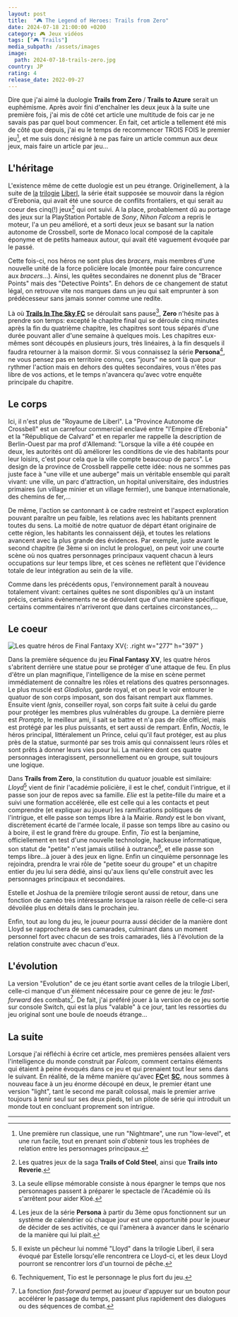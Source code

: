 ```yaml
---
layout: post
title:  "🎮 The Legend of Heroes: Trails from Zero"
date: 2024-07-18 21:00:00 +0200
category: 🎮 Jeux vidéos
tags: ["🎮 Trails"]
media_subpath: /assets/images
image:
  path: 2024-07-18-trails-zero.jpg
country: JP
rating: 4
release_date: 2022-09-27
---
```


Dire que j'ai aimé la duologie **Trails from Zero** / **Trails to Azure** serait un euphémisme. Après avoir fini d'enchaîner les deux jeux à la suite une première fois, j'ai mis de côté cet article une multitude de fois car je ne savais pas par quel bout commencer. En fait, cet article a tellement été mis de côté que depuis, j'ai eu le temps de recommencer TROIS FOIS le premier jeu[^1], et me suis donc résigné à ne pas faire un article commun aux deux jeux, mais faire un article par jeu...

## L'héritage

L'existence même de cette duologie est un peu étrange. Originellement, à la suite de [la](/posts/trails-sky-fc-evo/) [trilogie](/posts/trails-sky-sc-evo/) [Liberl](/posts/trails-sky-3rd-evo/), la série était supposée se mouvoir dans la région d'Erebonia, qui avait été une source de conflits frontaliers, et qui serait au coeur des cinq(!) jeux[^2] qui ont suivi. A la place, probablement dû au portage des jeux sur la PlayStation Portable de *Sony*, *Nihon Falcom* a repris le moteur, l'a un peu amélioré, et a sorti deux jeux se basant sur la nation autonome de Crossbell, sorte de Monaco local composé de la capitale éponyme et de petits hameaux autour, qui avait été vaguement évoquée par le passé.

Cette fois-ci, nos héros ne sont plus des *bracers*, mais membres d'une nouvelle unité de la force policière locale (montée pour faire concurrence aux *bracers*...). Ainsi, les quêtes secondaires ne donennt plus de "Bracer Points" mais des "Detective Points". En dehors de ce changement de statut légal, on retrouve vite nos marques dans un jeu qui sait emprunter à son prédécesseur sans jamais sonner comme une redite.

Là où [**Trails In The Sky FC**](/posts/trails-sky-fc-evo/) se déroulait sans pause[^3], **Zero** n'hésite pas à prendre son temps: excepté le chapitre final qui se déroule cinq minutes après la fin du quatrième chapitre, les chapitres sont tous séparés d'une durée pouvant aller d'une semaine à quelques mois. Les chapitres eux-mêmes sont découpés en plusieurs jours, très linéaires, à la fin desquels il faudra retourner à la maison dormir. Si vous connaissez la série **Persona**[^4], ne vous pensez pas en territoire connu, ces "jours" ne sont là que pour rythmer l'action mais en dehors des quêtes secondaires, vous n'êtes pas libre de vos actions, et le temps n'avancera qu'avec votre enquête principale du chapitre.

## Le corps

Ici, il n'est plus de "Royaume de Liberl". La "Province Autonome de Crossbell" est un carrefour commercial enclavé entre "l'Empire d'Erebonia" et la "République de Calvard" et en reparler me rappelle la description de Berlin-Ouest par ma prof d'Allemand: "Lorsque la ville a été coupée en deux, les autorités ont dû améliorer les conditions de vie des habitants pour leur loisirs, c'est pour cela que la ville compte beaucoup de parcs". Le design de la province de Crossbell rappelle cette idée: nous ne sommes pas juste face à "une ville et une auberge" mais un véritable ensemble qui paraît vivant: une ville, un parc d'attraction, un hopital universitaire, des industries primaires (un village minier et un village fermier), une banque internationale, des chemins de fer,...

De même, l'action se cantonnant à ce cadre restreint et l'aspect exploration pouvant paraître un peu faible, les relations avec les habitants prennent toutes du sens. La moitié de notre quatuor de départ étant originaire de cette région, les habitants les connaissent déjà, et toutes les relations avancent avec la plus grande des évidences. Par exemple, juste avant le second chapitre (le 3ème si on inclut le prologue), on peut voir une courte scène où nos quatres personnages principaux vaquent chacun à leurs occupations sur leur temps libre, et ces scènes ne reflètent que l'évidence totale de leur intégration au sein de la ville.

Comme dans les précédents opus, l'environnement paraît à nouveau totalement vivant: certaines quêtes ne sont disponibles qu'à un instant précis, certains évènements ne se déroulent que d'une manière spécifique, certains commentaires n'arriveront que dans certaines circonstances,...

## Le coeur
![Les quatre héros de Final Fantaxy XV](2024-07-18-FFXV_Afrojack_Trailer_screenshot_03.png){: .right w="277" h="397" }

Dans la première séquence du jeu **Final Fantasy XV**, les quatre héros s'abritent derrière une statue pour se protéger d'une attaque de feu. En plus d'être un plan magnifique, l'intelligence de la mise en scène permet immédiatement de connaître les rôles et relations des quatres personnages. Le plus musclé est *Gladiolus*, garde royal, et on peut le voir entourer le quatuor de son corps imposant, son dos faisant rempart aux flammes. Ensuite vient *Ignis*, conseiller royal, son corps fait suite à celui du garde pour protéger les membres plus vulnérables du groupe. La dernière pierre est *Prompto*, le meilleur ami, il sait se battre et n'a pas de rôle officiel, mais est protégé par les plus puissants, et sert aussi de rempart. Enfin, *Noctis*, le héros principal, littéralement un Prince, celui qu'il faut protéger, est au plus près de la statue, surmonté par ses trois amis qui connaissent leurs rôles et sont prêts à donner leurs vies pour lui. La manière dont ces quatre personnages interagissent, personnellement ou en groupe, suit toujours une logique.

Dans **Trails from Zero**, la constitution du quatuor jouable est similaire: *Lloyd*[^5] vient de finir l'académie policière, il est le chef, conduit l'intrigue, et il passe son jour de repos avec sa famille. *Elie* est la petite-fille du maire et a suivi une formation accélérée, elle est celle qui a les contacts et peut comprendre (et expliquer au joueur) les ramifications politiques de l'intrigue, et elle passe son temps libre à la Mairie. *Randy* est le bon vivant, discrètement écarté de l'armée locale, il passe son temps libre au casino ou à boire, il est le grand frère du groupe. Enfin, *Tio* est la benjamine, officiellement en test d'une nouvelle technologie, hackeuse informatique, son statut de "petite" n'est jamais utilisé à outrance[^6], et elle passe son temps libre...à jouer à des jeux en ligne. Enfin un cinquième personnage les rejoindra, prendra le vrai rôle de "petite soeur du groupe" et un chapitre entier du jeu lui sera dédié, ainsi qu'aux liens qu'elle construit avec les personnages principaux et secondaires.

Estelle et Joshua de la première trilogie seront aussi de retour, dans une fonction de caméo très intéressante lorsque la raison réelle de celle-ci sera dévoilée plus en détails dans le prochain jeu.

Enfin, tout au long du jeu, le joueur pourra aussi décider de la manière dont Lloyd se rapprochera de ses camarades, culminant dans un moment personnel fort avec chacun de ses trois camarades, liés à l'évolution de la relation construite avec chacun d'eux.

## L'évolution

La version "Evolution" de ce jeu étant sortie avant celles de la trilogie Liberl, celle-ci manque d'un élément nécessaire pour ce genre de jeu: le *fast-forward* des combats[^7]. De fait, j'ai préféré jouer à la version de ce jeu sortie sur console Switch, qui est la plus "valable" à ce jour, tant les ressorties du jeu original sont une boule de noeuds étrange...

## La suite

Lorsque j'ai réfléchi à écrire cet article, mes premières pensées allaient vers l'intelligence du monde construit par *Falcom*, comment certains éléments qui étaient à peine évoqués dans ce jeu et qui prenaient tout leur sens dans le suivant. En réalité, de la même manière qu'avec [**FC**](/posts/trails-sky-fc-evo/)et [**SC**](/posts/trails-sky-sc-evo/), nous sommes à nouveau face à un jeu énorme découpé en deux, le premier étant une version "light", tant le second me paraît colossal, mais le premier arrive toujours à tenir seul sur ses deux pieds, tel un pilote de série qui introduit un monde tout en concluant proprement son intrigue.

* * *
[^1]: Une première run classique, une run "Nightmare", une run "low-level", et une run facile, tout en prenant soin d'obtenir tous les trophées de relation entre les personnages principaux.
[^2]: Les quatres jeux de la saga **Trails of Cold Steel**, ainsi que **Trails into Reverie**.
[^3]: La seule ellipse mémorable consiste à nous épargner le temps que nos personnages passent à préparer le spectacle de l'Académie où ils s'arrêtent pour aider Kloé.
[^4]: Les jeux de la série **Persona** à partir du 3ème opus fonctionnent sur un système de calendrier où chaque jour est une opportunité pour le joueur de décider de ses activités, ce qui l'amènera à avancer dans le scénario de la manière qui lui plait.
[^5]: Il existe un pêcheur lui nommé "Lloyd" dans la trilogie Liberl, il sera évoqué par Estelle lorsqu'elle rencontrera ce Lloyd-ci, et les deux Lloyd pourront se rencontrer lors d'un tournoi de pêche.
[^6]: Techniquement, Tio est le personnage le plus fort du jeu.
[^7]: La fonction *fast-forward* permet au joueur d'appuyer sur un bouton pour accélérer le passage du temps, passant plus rapidement des dialogues ou des séquences de combat.
